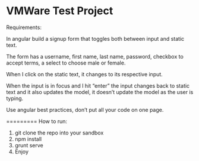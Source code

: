VMWare Test Project
=========
Requirements:

In angular build a signup form that toggles both between input and static text.

The form has a username, first name, last name, password, checkbox to accept terms, a select to choose male or female.

When I click on the static text, it changes to its respective input.

When the input is in focus and I hit “enter”  the input changes back to static text and it also updates the model, it doesn’t update the model as the user is typing.

Use angular best practices, don’t put all your code on one page.

=========
How to run:
1. git clone the repo into your sandbox
2. npm install
3. grunt serve
4. Enjoy
